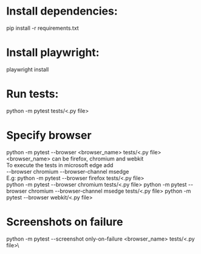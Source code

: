 # Install dependencies:
pip install -r requirements.txt

# Install playwright:
playwright install

# Run tests:
python -m pytest tests/<.py file>

# Specify browser
python -m pytest --browser <browser_name> tests/<.py file>\
<browser_name> can be firefox, chromium and webkit\
To execute the tests in microsoft edge add\
--browser chromium --browser-channel msedge\
E.g: 
python -m pytest --browser firefox tests/<.py file>\
python -m pytest --browser chromium tests/<.py file>
python -m pytest --browser chromium --browser-channel msedge tests/<.py file>
python -m pytest --browser webkit/<.py file>

# Screenshots on failure
python -m pytest --screenshot only-on-failure <browser_name> tests/<.py file>\
